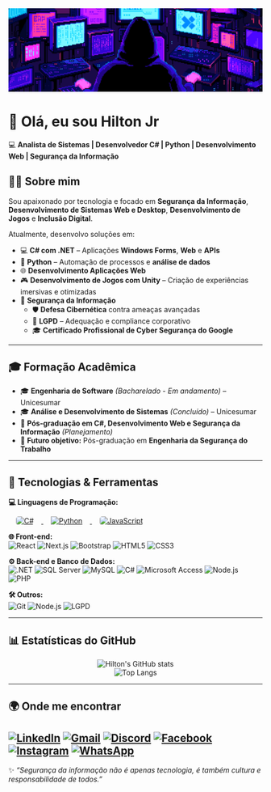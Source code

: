 <div style="position:relative; width:100%;">
 <img src="https://github.com/Devmmx166/Devmmx166/blob/main/assets/plano-de-fundo02.gif?raw=true;">
</div>

# 👋 Olá, eu sou Hilton Jr

💻 **Analista de Sistemas | Desenvolvedor C# | Python | Desenvolvimento Web | Segurança da Informação**  


## 🧑‍💻 Sobre mim  

Sou apaixonado por tecnologia e focado em **Segurança da Informação**, **Desenvolvimento de Sistemas Web e Desktop**, **Desenvolvimento de Jogos** e **Inclusão Digital**.  

Atualmente, desenvolvo soluções em:  

- 💻 **C# com .NET** – Aplicações **Windows Forms**, **Web** e **APIs**  
- 🐍 **Python** – Automação de processos e **análise de dados**  
- 🌐 **Desenvolvimento Aplicações Web**
- 🎮 **Desenvolvimento de Jogos com Unity** – Criação de experiências imersivas e otimizadas  
- 🔐 **Segurança da Informação**  
  - 🛡 **Defesa Cibernética** contra ameaças avançadas  
  - 📜 **LGPD** – Adequação e compliance corporativo  
  - 🎓 **Certificado Profissional de Cyber Segurança do Google**  

---

## 🎓 Formação Acadêmica
- 🎓 **Engenharia de Software** *(Bacharelado - Em andamento)* – Unicesumar  
- 🎓 **Análise e Desenvolvimento de Sistemas** *(Concluído)* – Unicesumar  
- 📘 **Pós-graduação em C#, Desenvolvimento Web e Segurança da Informação** *(Planejamento)*  
- 🎯 **Futuro objetivo:** Pós-graduação em **Engenharia da Segurança do Trabalho**

---

## 🚀 Tecnologias & Ferramentas  

**💻 Linguagens de Programação:**  
<div align="left">

  <a href="https://learn.microsoft.com/pt-br/dotnet/csharp/" target="_blank">
    <img src="https://icon.icepanel.io/Technology/svg/C%23-%28CSharp%29.svg" 
         alt="C#" style="margin: 0 15px; width:60px; border-radius:5px;">
  </a>


  <a href="https://docs.python.org/pt-br/3/" target="_blank">
    <img src="https://cdn.jsdelivr.net/gh/devicons/devicon/icons/python/python-original.svg" 
         alt="Python" style="margin: 0 15px; width:60px;">
  </a>


  <a href="https://developer.mozilla.org/pt-BR/docs/Web/JavaScript" target="_blank">
    <img src="https://lh4.googleusercontent.com/proxy/-pwfOTdxxcqsqjbDyAQk0Wepf0u8dWjZpODEITcMwM8iXfiGbRSz-droJTIImOG2GlwDfKGiTnPJTBgC_pzRjpByMfr5ou7SKM3NjbyZYwTys749fp_KWrcmWX14qxxM" 
         alt="JavaScript" style="margin: 0 15px; width:60px; border-radius:5px;">
  </a>


 
</div>


**🌐 Front-end:**  
![React](https://img.shields.io/badge/-React-61DAFB?style=for-the-badge&logo=react&logoColor=black)
![Next.js](https://img.shields.io/badge/-Next.js-000000?style=for-the-badge&logo=next.js&logoColor=white)
![Bootstrap](https://img.shields.io/badge/Bootstrap-7952B3?style=for-the-badge&logo=bootstrap&logoColor=white)
![HTML5](https://img.shields.io/badge/HTML5-E34F26?style=for-the-badge&logo=html5&logoColor=white)
![CSS3](https://img.shields.io/badge/CSS3-1572B6?style=for-the-badge&logo=css3&logoColor=white)

**⚙ Back-end e Banco de Dados:**  
![.NET](https://img.shields.io/badge/-.NET-512BD4?style=for-the-badge&logo=dotnet&logoColor=white)
![SQL Server](https://img.shields.io/badge/-SQL%20Server-CC2927?style=for-the-badge&logo=microsoftsqlserver&logoColor=white)
![MySQL](https://img.shields.io/badge/-MySQL-4479A1?style=for-the-badge&logo=mysql&logoColor=white)
![C#](https://img.shields.io/badge/-C%23-239120?style=for-the-badge&logo=c-sharp&logoColor=white)
![Microsoft Access](https://img.shields.io/badge/-Microsoft%20Access-A4373A?style=for-the-badge&logo=microsoft-access&logoColor=white)
![Node.js](https://img.shields.io/badge/-Node.js-339933?style=for-the-badge&logo=node.js&logoColor=white)
![PHP](https://img.shields.io/badge/-PHP-777BB4?style=for-the-badge&logo=php&logoColor=white)

**🛠 Outros:**  
![Git](https://img.shields.io/badge/-Git-F05032?style=for-the-badge&logo=git&logoColor=white)
![Node.js](https://img.shields.io/badge/-Node.js-339933?style=for-the-badge&logo=node.js&logoColor=white)
![LGPD](https://img.shields.io/badge/LGPD-Conforme-green?style=for-the-badge&logo=govbr&logoColor=white)

---

## 📊 Estatísticas do GitHub
<div align="center">
  
![Hilton's GitHub stats](https://github-readme-stats.vercel.app/api?username=Devmmx166&show_icons=true&theme=radical)  
![Top Langs](https://github-readme-stats.vercel.app/api/top-langs/?username=Devmmx166&layout=compact&theme=radical)

</div>

---

## 🌍 Onde me encontrar  

[![LinkedIn](https://img.shields.io/badge/LinkedIn-blue?style=for-the-badge&logo=linkedin)](https://www.linkedin.com/in/hilton-freitas-de-oliveira-junior/)
[![Gmail](https://img.shields.io/badge/Gmail-red?style=for-the-badge&logo=gmail&logoColor=white)](mailto:devmmx166@gmail.com)
[![Discord](https://img.shields.io/badge/Discord-5865F2?style=for-the-badge&logo=discord&logoColor=white)](https://discordapp.com/users/hiltonjr_86150)
[![Facebook](https://img.shields.io/badge/Facebook-1877F2?style=for-the-badge&logo=facebook&logoColor=white)](https://www.facebook.com/seuusuario)
[![Instagram](https://img.shields.io/badge/Instagram-E4405F?style=for-the-badge&logo=instagram&logoColor=white)](https://www.instagram.com/seuusuario)
[![WhatsApp](https://img.shields.io/badge/WhatsApp-25D366?style=for-the-badge&logo=whatsapp&logoColor=white)](https://wa.me/seunumero)
---

✨ *“Segurança da informação não é apenas tecnologia, é também cultura e responsabilidade de todos.”*


